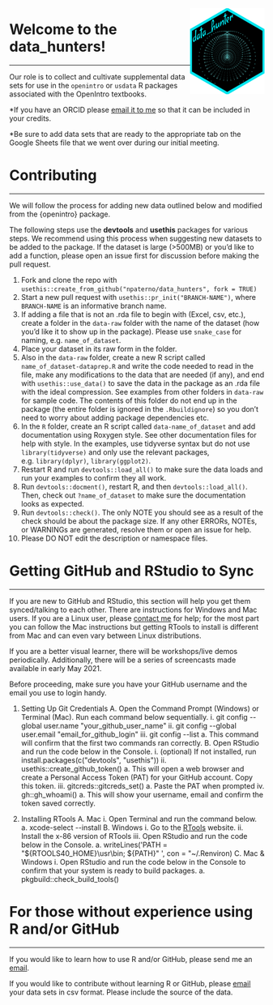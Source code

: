 <a href="https://www.openintro.org/"><img src="man/figures/data_hunter.png" align="right" height="170"></a>

# Welcome to the data_hunters!
------------------------------
Our role is to collect and cultivate supplemental data sets for use in the `openintro` or `usdata` R packages associated with the OpenIntro textbooks. 

*If you have an ORCID please [email it to me](mailto:nick@openintro.org) so that it can be included in your credits.

*Be sure to add data sets that are ready to the appropriate tab on the Google Sheets file that we went over during our initial meeting.

# Contributing 
--------------
We will follow the process for adding new data outlined below and modified from the {openintro} package.

 
The following steps use the **devtools** and **usethis** packages for
various steps. We recommend using this process when suggesting new
datasets to be added to the package. If the dataset is large (&gt;500MB)
or you’d like to add a function, please open an issue first for
discussion before making the pull request.

1.  Fork and clone the repo with
    `usethis::create_from_github("npaterno/data_hunters", fork = TRUE)`
2.  Start a new pull request with `usethis::pr_init("BRANCH-NAME")`,
    where `BRANCH-NAME` is an informative branch name.
3.  If adding a file that is not an .rda file to begin with (Excel, csv,
    etc.), create a folder in the `data-raw` folder with the name of the
    dataset (how you’d like it to show up in the package). Please use
    `snake_case` for naming, e.g. `name_of_dataset`.
4.  Place your dataset in its raw form in the folder.
5.  Also in the `data-raw` folder, create a new R script called
    `name_of_dataset-dataprep.R` and write the code needed to read in
    the file, make any modifications to the data that are needed (if
    any), and end with `usethis::use_data()` to save the data in the
    package as an .rda file with the ideal compression. See examples
    from other folders in `data-raw` for sample code. The contents of
    this folder do not end up in the package (the entire folder is
    ignored in the `.Rbuildignore`) so you don’t need to worry about
    adding package dependencies etc.
6.  In the `R` folder, create an R script called `data-name_of_dataset`
    and add documentation using Roxygen style. See other documentation
    files for help with style. In the examples, use tidyverse syntax but
    do not use `library(tidyverse)` and only use the relevant packages,
    e.g. `library(dplyr)`, `library(ggplot2)`.
7.  Restart R and run `devtools::load_all()` to make sure the data loads
    and run your examples to confirm they all work.
8.  Run `devtools::docment()`, restart R, and then
    `devtools::load_all()`. Then, check out `?name_of_dataset` to make
    sure the documentation looks as expected.
9.  Run `devtools::check()`. The only NOTE you should see as a result of
    the check should be about the package size. If any other ERRORs,
    NOTEs, or WARNINGs are generated, resolve them or open an issue for
    help.
10. Please DO NOT edit the description or namespace files.

# Getting GitHub and RStudio to Sync
------------------------------------

If you are new to GitHub and RStudio, this section will help you get them synced/talking to each other. There are instructions for Windows and Mac users. If you are a Linux user, please [contact me](mailto:nick@openintro.org) for help; for the most part you can follow the Mac instructions but getting RTools to install is different from Mac and can even vary between Linux distributions. 

If you are a better visual learner, there will be workshops/live demos periodically. Additionally, there will be a series of screencasts made available in early May 2021. 

Before proceeding, make sure you have your GitHub username and the email you use to login handy.

1. Setting Up Git Credentials
    A. Open the Command Prompt (Windows) or Terminal (Mac). Run each command below sequentially. 
        i. git config --global user.name "your_github_user_name"
        ii. git config --global user.email "email_for_github_login"
        iii. git config --list 
            a. This command will confirm that the first two commands ran correctly.
    B. Open RStudio and run the code below in the Console. 
        i. (optional) If not installed, run install.packages(c("devtools", "usethis"))
        ii. usethis::create_github_token()
            a. This will open a web browser and create a Personal Access Token (PAT) for your GitHub account. Copy this token. 
        iii. gitcreds::gitcreds_set()
            a. Paste the PAT when prompted
        iv. gh::gh_whoami()
            a. This will show your username, email and confirm the token saved correctly. 
            
2. Installing RTools
    A. Mac 
        i. Open Terminal and run the command below.
            a. xcode-select --install
    B. Windows
        i. Go to the [RTools](https://cran.r-project.org/bin/windows/rtools) website.
        ii. Install the x-86 version of RTools
        iii. Open RStudio and run the code below in the Console.
            a. writeLines('PATH = "${RTOOLS40_HOME}\\usr\\bin; ${PATH}" ', con = "~/.Renviron)
    C. Mac \& Windows
        i. Open RStudio and run the code below in the Console to confirm that your system is ready to build packages. 
            a. pkgbuild::check_build_tools()


# For those without experience using R and/or GitHub
----------------------------------------------------

If you would like to learn how to use R and/or GitHub, please send me an [email](mailto:nick@openintro.org). 

If you would like to contribute without learning R or GitHub, please [email](mailto:nick@openintro.org) your data sets in csv format. Please include the source of the data. 